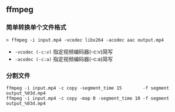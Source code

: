 

## ffmpeg

### 简单转换单个文件格式

    > ffmpeg -i input.mp4 -vcodec libx264 -acodec aac output.mp4

- `-vcodec (-c:v)` 指定视频编码器(-c:v)简写
- `-acodec (-c:a)` 指定视频编码器(-c:a)简写


### 分割文件
```
ffmpeg -i input.mp4 -c copy -segment_time 15        -f segment output_%03d.mp4
ffmpeg -i input.mp4 -c copy -map 0 -segment_time 10 -f segment output_%03d.mp4
```
